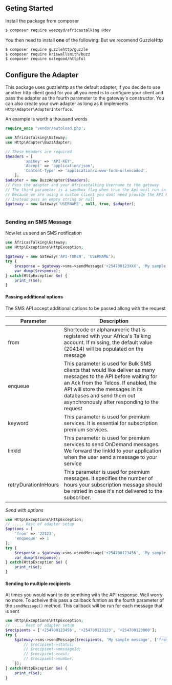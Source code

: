 
Geting Started
--------------
Install the package from composer
```bash
$ composer require weezqyd/africastalking @dev
```
You then need to install **one** of the following: But we recomend GuzzleHttp
```bash
$ composer require guzzlehttp/guzzle
$ composer require kriswallsmith/buzz
$ composer require nategood/httpful
```
Configure the Adapter
---------------------
This package uses guzzlehttp as the default adapter, if you decide to use another http client good for you all you need is to configure your client and pass the adapter as the fourth parameter to the gateway's constructor. You can also create your own adapter as long as it implements `Http\Adapter\AdapterInterface`.


An example is worth a thousand words

```php
require_once 'vendor/autoload.php';

use AfricasTalking\Gateway;
use Http\Adapter\BuzzAdapter;

// These Headers are required
$headers = [
        'apiKey' => 'API-KEY',
        'Accept' => 'application/json',
        'Content-Type' => 'application/x-www-form-urlencoded',
    ];
$adapter = new BuzzAdapter($headers);
// Pass the adapter and your Africastalking Username to the gateway 
// The third parameter is a sandbox flag when true the Api wiil run in the sandbox, The defaults is false
// Because we are using a custom client you dont need provide the API KEY to the gateway
// Instead pass an empty string or null
$gateway = new Gateway('USERNAME', null, true, $adapter);
        
 ```
 
### Sending an SMS Message

Now let us send an SMS notification 

```php
use AfricasTalking\Gateway;
use Http\Exceptions\HttpException;

$gateway = new Gateway('API-TOKEN', 'USERNAME');
try {
	$response = $gateway->sms->sendMessage('+254700123XXX', 'My sample message');
	var_dump($response);
} catch(HttpException $e) {
	print_r($e);
}

```
#### Passing additional options
The SMS API accept additional options to be passed allong with the request

| Parameter            	| Description                                                                                                                                                                                                                                                              	|
|----------------------	|--------------------------------------------------------------------------------------------------------------------------------------------------------------------------------------------------------------------------------------------------------------------------	|
| from                 	| Shortcode or alphanumeric that is registered with your Africa's Talking account. If missing, the default value (20414) will be populated on the message                                                                                                                  	|
| enqueue              	| This parameter is used for Bulk SMS clients that would like deliver as many messages to the API before waiting for an Ack from the Telcos. If enabled, the API will store the messages in its databases and send them out asynchronously after responding to the request 	|
| keyword              	| This parameter is used for premium services. It is essential for subscription premium services.                                                                                                                                                                          	|
| linkId               	| This parameter is used for premium services to send OnDemand messages. We forward the linkId to your application when the user send a message to your service                                                                                                            	|
| retryDurationInHours 	| This parameter is used for premium messages. It specifies the number of hours your subscription message should be retried in case it's not delivered to the subscriber.                                                                                                  	|

 *Send with options*

```php
use Http\Exceptions\HttpException;
// ..... Rest of adapter setup
$options = [
	'from' => '22123',
	'enqueque' => 1
];
try {
	$response = $gateway->sms->sendMessage('+254700123456', 'My sample message', $options);
	var_dump($response);
} catch(HttpException $e) {
	print_r($e);
}

```
#### Sending to multiple recipients 
At times you would want to do somthing with the API response. Well worry no more. To acheive this pass a callback funtion as the fourth parameter of the `sendMessage()` method. This callback will be run for each message that is sent

```php
use Http\Exceptions\HttpException;
// ..... Rest of adapter setup
$recipients = ['+254700123456', '+254700123123', '+254700123000'];
try {
	$gateway->sms->sendMessage($recipients, 'My sample message', ['from' => '22123'], funtion($recipient) {
		// $recipient->status;
		// $recipient->messageId;
		// $recipient->cost;
		// $recipient->number;
	});
} catch(HttpException $e) {
	print_r($e);
}

```